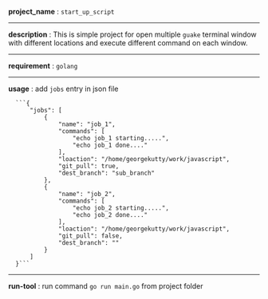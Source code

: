 **project_name** : `start_up_script`
***
**description** : This is simple project for open multiple `guake` terminal window with different locations and execute different command on each window.
***
**requirement** : `golang`
***
**usage** : add `jobs` entry in json file


      ```{
          "jobs": [
              {
                  "name": "job_1",
                  "commands": [
                      "echo job_1 starting.....",
                      "echo job_1 done...."
                  ],
                  "loaction": "/home/georgekutty/work/javascript",
                  "git_pull": true,
                  "dest_branch": "sub_branch"
              },
              {
                  "name": "job_2",
                  "commands": [
                      "echo job_2 starting.....",
                      "echo job_2 done...."
                  ],
                  "loaction": "/home/georgekutty/work/javascript",
                  "git_pull": false,
                  "dest_branch": ""
              }
          ]
      }```



***
**run-tool** : run command `go run main.go` from project folder
